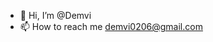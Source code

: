- 👋 Hi, I’m @Demvi
- 📫 How to reach me demvi0206@gmail.com

<!---
Demvi/Demvi is a ✨ special ✨ repository because its `README.md` (this file) appears on your GitHub profile.
You can click the Preview link to take a look at your changes. Я хз зачем это тут, трогать я это не буду)
--->
